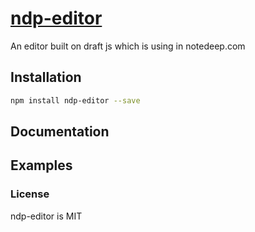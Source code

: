 # [ndp-editor](https://www.notedeep.com/)

An editor built on draft js which is using in notedeep.com

## Installation

```bash
npm install ndp-editor --save
```

## Documentation

## Examples

### License

ndp-editor is MIT

